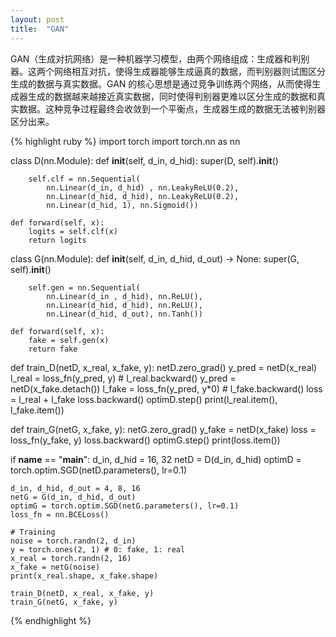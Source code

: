 ```yaml
---
layout: post
title:  "GAN"
---
```


GAN（生成对抗网络）是一种机器学习模型，由两个网络组成：生成器和判别器。这两个网络相互对抗，使得生成器能够生成逼真的数据，而判别器则试图区分生成的数据与真实数据。GAN 的核心思想是通过竞争训练两个网络，从而使得生成器生成的数据越来越接近真实数据，同时使得判别器更难以区分生成的数据和真实数据。这种竞争过程最终会收敛到一个平衡点，生成器生成的数据无法被判别器区分出来。  

{% highlight ruby %}
import torch 
import torch.nn as nn

class D(nn.Module):
    def __init__(self, d_in, d_hid):
        super(D, self).__init__()

        self.clf = nn.Sequential(
            nn.Linear(d_in, d_hid) , nn.LeakyReLU(0.2),
            nn.Linear(d_hid, d_hid), nn.LeakyReLU(0.2),
            nn.Linear(d_hid, 1), nn.Sigmoid())
    
    def forward(self, x):
        logits = self.clf(x)
        return logits

class G(nn.Module):
    def __init__(self, d_in, d_hid, d_out) -> None:
        super(G, self).__init__()

        self.gen = nn.Sequential(
            nn.Linear(d_in , d_hid), nn.ReLU(),
            nn.Linear(d_hid, d_hid), nn.ReLU(),
            nn.Linear(d_hid, d_out), nn.Tanh())
        
    def forward(self, x):
        fake = self.gen(x)
        return fake
    

def train_D(netD, x_real, x_fake, y):
    netD.zero_grad()
    y_pred = netD(x_real)
    l_real = loss_fn(y_pred, y)
    # l_real.backward()
    y_pred = netD(x_fake.detach())
    l_fake = loss_fn(y_pred, y*0)
    # l_fake.backward()
    loss = l_real + l_fake
    loss.backward()
    optimD.step()
    print(l_real.item(), l_fake.item())


def train_G(netG, x_fake, y):
    netG.zero_grad()
    y_fake = netD(x_fake)
    loss = loss_fn(y_fake, y)
    loss.backward()
    optimG.step()
    print(loss.item())

if __name__ == "__main__":
    d_in, d_hid = 16, 32
    netD = D(d_in, d_hid)
    optimD = torch.optim.SGD(netD.parameters(), lr=0.1)

    d_in, d_hid, d_out = 4, 8, 16
    netG = G(d_in, d_hid, d_out)
    optimG = torch.optim.SGD(netG.parameters(), lr=0.1)
    loss_fn = nn.BCELoss()

    # Training
    noise = torch.randn(2, d_in)
    y = torch.ones(2, 1) # 0: fake, 1: real
    x_real = torch.randn(2, 16)
    x_fake = netG(noise)
    print(x_real.shape, x_fake.shape)

    train_D(netD, x_real, x_fake, y)
    train_G(netG, x_fake, y)
{% endhighlight %}  
